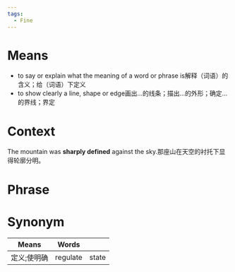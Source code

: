 ```yaml
---
tags:
  - Fine
---
```

# Means
- to say or explain what the meaning of a word or phrase is解释（词语）的含义；给（词语）下定义
- to show clearly a line, shape or edge画出…的线条；描出…的外形；确定…的界线；界定
# Context
The mountain was **sharply defined** against the sky.那座山在天空的衬托下显得轮廓分明。
# Phrase

# Synonym
| Means  | Words    |       |
| ------ | -------- | ----- |
| 定义;使明确 | regulate | state |
